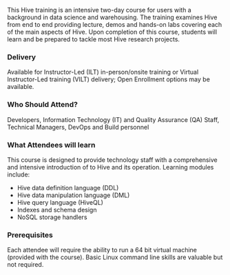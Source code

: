 <!-- Hive Foundation -->

This Hive training is an intensive two-day course for users with a background in data science and warehousing. The training examines Hive from end to end providing lecture, demos and hands-on labs covering each of the main aspects of Hive. Upon completion of this course, students will learn and be prepared to tackle most Hive research projects.

### Delivery

Available for Instructor-Led (ILT) in-person/onsite training or Virtual Instructor-Led training (VILT) delivery; Open Enrollment options may be available.


### Who Should Attend?

Developers, Information Technology (IT) and Quality Assurance (QA) Staff, Technical Managers, DevOps and Build personnel


### What Attendees will learn

This course is designed to provide technology staff with a comprehensive and intensive introduction of to Hive and its
operation. Learning modules include:

- Hive data definition language (DDL)
- Hive data manipulation language (DML)
- Hive query language (HiveQL)
- Indexes and schema design
- NoSQL storage handlers


### Prerequisites

Each attendee will require the ability to run a 64 bit virtual machine (provided with the course). Basic Linux command
line skills are valuable but not required.



